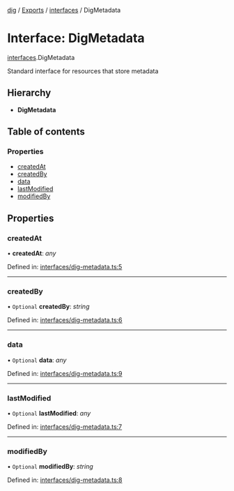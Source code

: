[dig](../README.md) / [Exports](../modules.md) / [interfaces](../modules/interfaces.md) / DigMetadata

# Interface: DigMetadata

[interfaces](../modules/interfaces.md).DigMetadata

Standard interface for resources that store metadata

## Hierarchy

* **DigMetadata**

## Table of contents

### Properties

- [createdAt](interfaces.digmetadata.md#createdat)
- [createdBy](interfaces.digmetadata.md#createdby)
- [data](interfaces.digmetadata.md#data)
- [lastModified](interfaces.digmetadata.md#lastmodified)
- [modifiedBy](interfaces.digmetadata.md#modifiedby)

## Properties

### createdAt

• **createdAt**: *any*

Defined in: [interfaces/dig-metadata.ts:5](https://github.com/dig-platform/dig-app/blob/df110311/projects/dig/src/lib/interfaces/dig-metadata.ts#L5)

___

### createdBy

• `Optional` **createdBy**: *string*

Defined in: [interfaces/dig-metadata.ts:6](https://github.com/dig-platform/dig-app/blob/df110311/projects/dig/src/lib/interfaces/dig-metadata.ts#L6)

___

### data

• `Optional` **data**: *any*

Defined in: [interfaces/dig-metadata.ts:9](https://github.com/dig-platform/dig-app/blob/df110311/projects/dig/src/lib/interfaces/dig-metadata.ts#L9)

___

### lastModified

• `Optional` **lastModified**: *any*

Defined in: [interfaces/dig-metadata.ts:7](https://github.com/dig-platform/dig-app/blob/df110311/projects/dig/src/lib/interfaces/dig-metadata.ts#L7)

___

### modifiedBy

• `Optional` **modifiedBy**: *string*

Defined in: [interfaces/dig-metadata.ts:8](https://github.com/dig-platform/dig-app/blob/df110311/projects/dig/src/lib/interfaces/dig-metadata.ts#L8)
